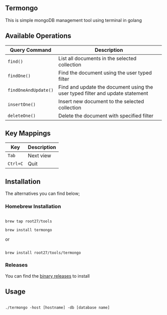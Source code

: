 ## Termongo

This is simple mongoDB management tool using terminal in golang

## Available Operations

| Query Command | Description
| ---       | --- |
| `find()` | List all documents in the selected collection|
| `findOne()` | Find the document using the user typed filter |
| `findOneAndUpdate()` | Find and update the document using the user typed filter and update statement|
| `insertOne()` | Insert new document to the selected collection|
| `deleteOne()`| Delete the document with specified filter|

## Key Mappings

| Key | Description |
| --- | --- |
| `Tab` | Next view |
| `Ctrl+C` | Quit |


## Installation

The alternatives you can find below;

### Homebrew Installation

```code

brew tap root27/tools

brew install termongo

```

or

```code

brew install root27/tools/termongo

```

### Releases

You can find the [binary releases](https://github.com/root27/termongo/releases) to install


## Usage

```code

./termongo -host [hostname] -db [database name]

```
